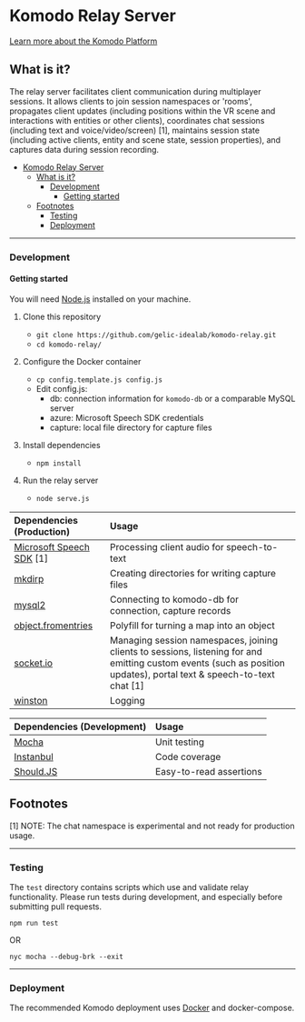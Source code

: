 # Komodo Relay Server

[Learn more about the Komodo Platform](https://github.com/gelic-idealab/komodo-docs)

## What is it?
The relay server facilitates client communication during multiplayer sessions. It allows clients to join session namespaces or 'rooms', propagates client updates (including positions within the VR scene and interactions with entities or other clients), coordinates chat sessions (including text and voice/video/screen) [1], maintains session state (including active clients, entity and scene state, session properties), and captures data during session recording. 

- [Komodo Relay Server](#komodo-relay-server)
  - [What is it?](#what-is-it)
    - [Development](#development)
      - [Getting started](#getting-started)
  - [Footnotes](#footnotes)
    - [Testing](#testing)
    - [Deployment](#deployment)

_______________
<a name="development"></a>
### Development
#### Getting started
You will need [Node.js](https://nodejs.org/en/download/) installed on your machine.
1. Clone this repository
    * `git clone https://github.com/gelic-idealab/komodo-relay.git`
    * `cd komodo-relay/`

2. Configure the Docker container
   * `cp config.template.js config.js`
   * Edit config.js:
     * db: connection information for `komodo-db` or a comparable MySQL server
     * azure: Microsoft Speech SDK credentials
     * capture: local file directory for capture files
3. Install dependencies
    * `npm install`
4. Run the relay server
    * `node serve.js`

| Dependencies (Production) | Usage |
|:---------------------------------------------------|:------|
| [Microsoft Speech SDK](https://docs.microsoft.com/en-us/javascript/api/microsoft-cognitiveservices-speech-sdk/?view=azure-node-latest) [1] | Processing client audio for speech-to-text |
| [mkdirp](https://github.com/isaacs/node-mkdirp) | Creating directories for writing capture files | 
| [mysql2](https://github.com/sidorares/node-mysql2) | Connecting to komodo-db for connection, capture records | 
| [object.fromentries](https://github.com/es-shims/Object.fromEntries) | Polyfill for turning a map into an object | 
| [socket.io](https://github.com/socketio/socket.io) | Managing session namespaces, joining clients to sessions, listening for and emitting custom events (such as position updates), portal text & speech-to-text chat [1] |
| [winston](https://github.com/winstonjs/winston) | Logging | 

| Dependencies (Development) | Usage |
|:---------------------------------------------------|:------|
| [Mocha](https://github.com/mochajs/mocha) | Unit testing |
| [Instanbul](https://github.com/istanbuljs/nyc) | Code coverage | 
| [Should.JS](https://github.com/shouldjs/should.js) | Easy-to-read assertions | 

## Footnotes

[1] NOTE: The chat namespace is experimental and not ready for production usage.

_______________
<a name="testing"></a>
### Testing
The `test` directory contains scripts which use and validate relay functionality. Please run tests during development, and especially before submitting pull requests.  

`npm run test`

OR 

`nyc mocha --debug-brk --exit`
______________
<a name="deployment"></a>
### Deployment
The recommended Komodo deployment uses [Docker](https://www.docker.com/products/container-runtime) and docker-compose.  